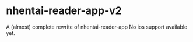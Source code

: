 # nhentai-reader-app-v2
A (almost) complete rewrite of nhentai-reader-app
No ios support available yet.
